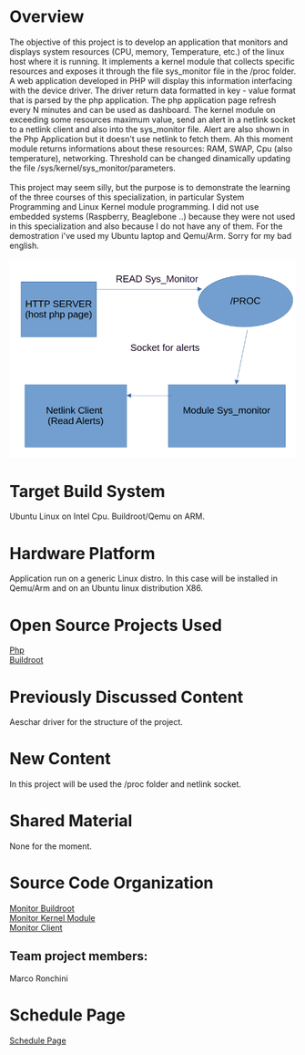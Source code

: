 
# Overview
The objective of this project is to develop an application that monitors and displays system resources (CPU, memory, Temperature, etc.) of the linux host where it is running. It implements a kernel module that collects specific resources and exposes it through the file sys_monitor file in the /proc folder. A web application developed in PHP will display this information interfacing with the device driver. The driver return data formatted in key - value format that is parsed by the php application. The php application page refresh every N minutes and can be used as dashboard. The kernel module on exceeding some resources maximum value, send an alert in a netlink socket to a netlink client and also into the sys_monitor file. Alert are also shown in the Php Application but it doesn't use netlink to fetch them. Ah this moment module returns informations about these resources: RAM, SWAP, Cpu (also temperature), networking. Threshold can be changed dinamically updating the file /sys/kernel/sys_monitor/parameters.
<br><br>
This project may seem silly, but the purpose is to demonstrate the learning of the three courses of this specialization, in particular System Programming and Linux Kernel module programming. I did not use embedded systems (Raspberry, Beaglebone ..) because they were not used in this specialization and also because I do not have any of them. For the demostration i've used my Ubuntu laptop and Qemu/Arm. Sorry for my bad english.
<br><br>
<img src="https://github.com/cu-ecen-aeld/final-project-marcoronk/blob/main/schema_progetto.png" >
# Target Build System
Ubuntu Linux on Intel Cpu.
Buildroot/Qemu on ARM.

# Hardware Platform
Application run on a generic Linux distro. In this case will be installed in Qemu/Arm and on an Ubuntu linux distribution X86.

# Open Source Projects Used
[Php](https://www.php.net) <br>
[Buildroot](https://buildroot.org/)

# Previously Discussed Content
Aeschar driver for the structure of the project. 

# New Content
In this project will be used the /proc folder and netlink socket.

# Shared Material
None for the moment.

# Source Code Organization

[Monitor Buildroot](https://github.com/cu-ecen-aeld/final-project-marcoronk) <br>
[Monitor Kernel Module](https://github.com/marcoronk/rm_kernel) <br>
[Monitor Client](https://github.com/marcoronk/rm_client) <br>



## Team project members:

Marco Ronchini

# Schedule Page
[Schedule Page](https://github.com/users/marcoronk/projects/5/views/1)
